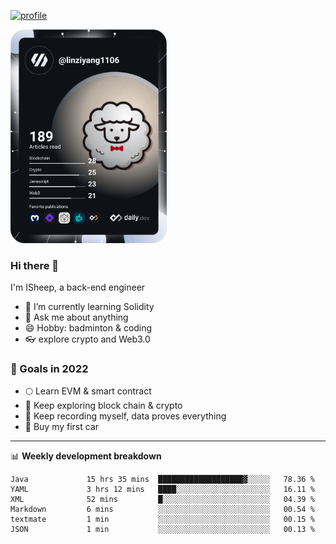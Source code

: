 [![profile](http://img.codelin.xyz/hello-im-isheep.svg)](https://www.calligrapher.ai/)

<a href="https://app.daily.dev/linziyang1106"><img src="/devcard.png" width="250" alt="ISheep's Dev Card"/></a>

### Hi there 🐏

I'm ISheep, a back-end engineer

- 🔭 I’m currently learning Solidity
- 💬 Ask me about anything
- 😄 Hobby: badminton & coding
- 👓 explore crypto and Web3.0

### 🚀 Goals in 2022
+ 🌕 Learn EVM & smart contract
+ 🤔 Keep exploring block chain & crypto
+ 🐏 Keep recording myself, data proves everything
+ 🚗 Buy my first car

-------

📊 **Weekly development breakdown**
<!--START_SECTION:waka-->

```text
Java             15 hrs 35 mins  ███████████████████▓░░░░░   78.36 %
YAML             3 hrs 12 mins   ████░░░░░░░░░░░░░░░░░░░░░   16.11 %
XML              52 mins         █░░░░░░░░░░░░░░░░░░░░░░░░   04.39 %
Markdown         6 mins          ░░░░░░░░░░░░░░░░░░░░░░░░░   00.54 %
textmate         1 min           ░░░░░░░░░░░░░░░░░░░░░░░░░   00.15 %
JSON             1 min           ░░░░░░░░░░░░░░░░░░░░░░░░░   00.13 %
```

<!--END_SECTION:waka-->

